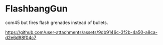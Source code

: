 # FlashbangGun
com45 but fires flash grenades instead of bullets.


https://github.com/user-attachments/assets/9db9146c-3f2b-4a50-a8ca-d2e6d98f04c7
